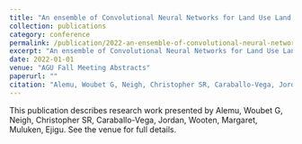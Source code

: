 ```yaml
---
title: "An ensemble of Convolutional Neural Networks for Land Use Land Cover Classification in the Amhara Region of Northwest Ethiopia using Very High-Resolution Commercial Satellite Imageries"
collection: publications
category: conference
permalink: /publication/2022-an-ensemble-of-convolutional-neural-networks-for-land-use-land-cover-classification-in-the-amhara-region-of-northwest-ethiopia-using-very-high-resolution-commercial-satellite-imageries
excerpt: "An ensemble of Convolutional Neural Networks for Land Use Land Cover Classification in the Amhara Region of Northwest Ethiopia using Very High-Resolution Commercial Satellite Imageries by Alemu, Woubet G et al."
date: 2022-01-01
venue: "AGU Fall Meeting Abstracts"
paperurl: ""
citation: "Alemu, Woubet G, Neigh, Christopher SR, Caraballo-Vega, Jordan, Wooten, Margaret, Muluken, Ejigu (2022). "An ensemble of Convolutional Neural Networks for Land Use Land Cover Classification in the Amhara Region of Northwest Ethiopia using Very High-Resolution Commercial Satellite Imageries." <i>AGU Fall Meeting Abstracts</i>."
---
```


This publication describes research work presented by Alemu, Woubet G, Neigh, Christopher SR, Caraballo-Vega, Jordan, Wooten, Margaret, Muluken, Ejigu. See the venue for full details.
